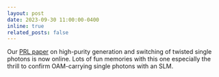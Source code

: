 ```yaml
---
layout: post
date: 2023-09-30 11:00:00-0400
inline: true
related_posts: false
---
```


Our [PRL paper](https://journals.aps.org/prl/abstract/10.1103/PhysRevLett.131.183801) on high-purity generation and switching of twisted single photons is now online. Lots of fun memories with this one especially the thrill to confirm OAM-carrying single photons with an SLM.
